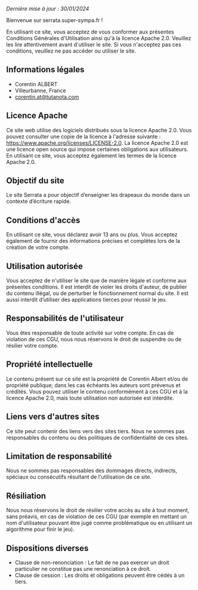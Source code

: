 _Dernière mise à jour : 30/01/2024_

Bienvenue sur serrata.super-sympa.fr !

En utilisant ce site, vous acceptez de vous conformer aux présentes Conditions Générales d'Utilisation ainsi qu'à la licence Apache 2.0. Veuillez les lire attentivement avant d'utiliser le site. Si vous n'acceptez pas ces conditions, veuillez ne pas accéder ou utiliser le site.

## Informations légales

- Corentin ALBERT
- Villeurbanne, France
- corentin.at@tutanota.com

## Licence Apache

Ce site web utilise des logiciels distribués sous la licence Apache 2.0. Vous pouvez consulter une copie de la licence à l'adresse suivante : 
https://www.apache.org/licenses/LICENSE-2.0. La licence Apache 2.0 est une licence open source qui impose certaines obligations aux utilisateurs. En utilisant ce site, vous acceptez également les termes de la licence Apache 2.0.

## Objectif du site

Le site Serrata a pour objectif d’enseigner les drapeaux du monde dans un contexte d’écriture rapide.

## Conditions d'accès

En utilisant ce site, vous déclarez avoir 13 ans ou plus. Vous acceptez également de fournir des informations précises et complètes lors de la création de votre compte.

## Utilisation autorisée

Vous acceptez de n'utiliser le site que de manière légale et conforme aux présentes conditions. Il est interdit de violer les droits d'auteur, de publier du contenu illégal, ou de perturber le fonctionnement normal du site. Il est aussi interdit d’utiliser des applications tierces pour réussir le jeu.

## Responsabilités de l'utilisateur

Vous êtes responsable de toute activité sur votre compte. En cas de violation de ces CGU, nous nous réservons le droit de suspendre ou de résilier votre compte.

## Propriété intellectuelle

Le contenu présent sur ce site est la propriété de Corentin Albert et/ou de propriété publique; dans les cas échéants les auteurs sont prévenus et crédités. Vous pouvez utiliser le contenu conformément à ces CGU et à la licence Apache 2.0, mais toute utilisation non autorisée est interdite.

## Liens vers d'autres sites

Ce site peut contenir des liens vers des sites tiers. Nous ne sommes pas responsables du contenu ou des politiques de confidentialité de ces sites.

## Limitation de responsabilité

Nous ne sommes pas responsables des dommages directs, indirects, spéciaux ou consécutifs résultant de l'utilisation de ce site.

## Résiliation

Nous nous réservons le droit de résilier votre accès au site à tout moment, sans préavis, en cas de violation de ces CGU (par exemple en mettant un nom d'utilisateur pouvant être jugé comme problématique ou en utilisant un algorithme pour finir le jeu).

## Dispositions diverses

- Clause de non-renonciation : Le fait de ne pas exercer un droit particulier ne constitue pas une renonciation à ce droit.
- Clause de cession : Les droits et obligations peuvent être cédés à un tiers.
